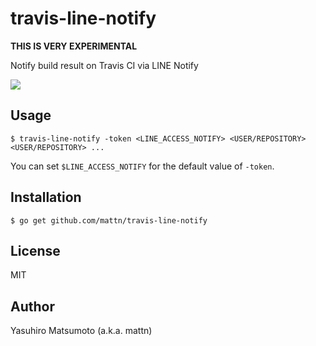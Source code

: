 # travis-line-notify

**THIS IS VERY EXPERIMENTAL**

Notify build result on Travis CI via LINE Notify

![](http://go-gyazo.appspot.com/372f28907e461740.png)

## Usage

```
$ travis-line-notify -token <LINE_ACCESS_NOTIFY> <USER/REPOSITORY> <USER/REPOSITORY> ...
```

You can set `$LINE_ACCESS_NOTIFY` for the default value of `-token`. 

## Installation

```
$ go get github.com/mattn/travis-line-notify
```

## License

MIT

## Author

Yasuhiro Matsumoto (a.k.a. mattn)

